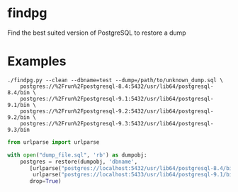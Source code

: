 findpg
======

Find the best suited version of PostgreSQL to restore a dump


Examples
========

```
./findpg.py --clean --dbname=test --dump=/path/to/unknown_dump.sql \
    postgres://%2Frun%2Fpostgresql-8.4:5432/usr/lib64/postgresql-8.4/bin \
    postgres://%2Frun%2Fpostgresql-9.1:5432/usr/lib64/postgresql-9.1/bin \
    postgres://%2Frun%2Fpostgresql-9.2:5432/usr/lib64/postgresql-9.2/bin \
    postgres://%2Frun%2Fpostgresql-9.3:5432/usr/lib64/postgresql-9.3/bin
```

```python
from urlparse import urlparse

with open("dump_file.sql", 'rb') as dumpobj:
    postgres = restore(dumpobj, 'dbname',
       [urlparse("postgres://localhost:5432/usr/lib64/postgresql-8.4/bin"),
        urlparse("postgres://localhost:5433/usr/lib64/postgresql-9.1/bin")],
       drop=True)
```
